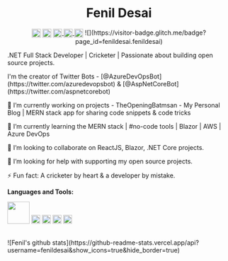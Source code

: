 <p align="center"> <h1 align="center"> Fenil Desai </h1> </p>
<p align="center">
<a href="https://github.com/fenildesai" target="_blank"><img align="center" src="https://cdn.jsdelivr.net/npm/simple-icons@3.0.1/icons/github.svg" alt="Fenil's Github" height="20" width="20" /></a>
<a href="https://twitter.com/fenildesai" target="_blank"><img align="center" src="https://cdn.jsdelivr.net/npm/simple-icons@3.0.1/icons/twitter.svg" alt="Fenil's Twitter" height="20" width="20" /></a>
  <a href="https://t.me/fenildesai">
  <img alt="Fenil's Telegram" align="center" height="20" width="20" src="https://cdn.jsdelivr.net/npm/simple-icons@v3/icons/telegram.svg" />
</a>
<a href="https://www.instagram.com/fenildesai/">
  <img alt="Fenil's Instagram" align="center" height="20" width="20" src="https://cdn.jsdelivr.net/npm/simple-icons@v3/icons/instagram.svg" />
</a>
<a href="https://feniludesai.blogspot.com/" target="_blank"><img align="center" src="https://cdn.jsdelivr.net/npm/simple-icons@3.0.1/icons/blogger.svg" alt="Fenil's Website" height="20" width="20" /></a>
  ![](https://visitor-badge.glitch.me/badge?page_id=fenildesai.fenildesai)
</p>

.NET Full Stack Developer | Cricketer | Passionate about building open source projects.
<p>I'm the creator of Twitter Bots - [@AzureDevOpsBot](https://twitter.com/azuredevopsbot) & [@AspNetCoreBot](https://twitter.com/aspnetcorebot)</p>

🔭 I’m currently working on projects - TheOpeningBatmsan - My Personal Blog | MERN stack app for sharing code snippets & code tricks

🌱 I’m currently learning the MERN stack | #no-code tools | Blazor | AWS | Azure DevOps

👯 I’m looking to collaborate on ReactJS, Blazor, .NET Core projects.

🤔 I’m looking for help with supporting my open source projects.

⚡ Fun fact: A cricketer by heart & a developer by mistake.

**Languages and Tools:**  

<code><a href="https://github.com/dotnet/core" target="_blank"><img height="50" src="https://www.vectorlogo.zone/logos/dotnet/dotnet-ar21.svg"></a></code>
<code><img height="20" src="https://www.vectorlogo.zone/logos/javascript/javascript-horizontal.svg"></code>
<code><img height="20" src="https://www.vectorlogo.zone/logos/reactjs/reactjs-icon.svg"></code>
<code><img height="20" src="https://www.vectorlogo.zone/logos/graphql/graphql-icon.svg"></code>
<code><img height="20" src="https://www.vectorlogo.zone/logos/nodejs/nodejs-horizontal.svg"></code>

<br />
![Fenil's github stats](https://github-readme-stats.vercel.app/api?username=fenildesai&show_icons=true&hide_border=true)

<!--
**fenildesai/fenildesai** is a ✨ _special_ ✨ repository because its `README.md` (this file) appears on your GitHub profile.

Here are some ideas to get you started:

- 🔭 I’m currently working on ...
- 🌱 I’m currently learning ...
- 👯 I’m looking to collaborate on ...
- 🤔 I’m looking for help with ...
- 💬 Ask me about ...
- 📫 How to reach me: ...
- 😄 Pronouns: ...
- ⚡ Fun fact: ...
-->

